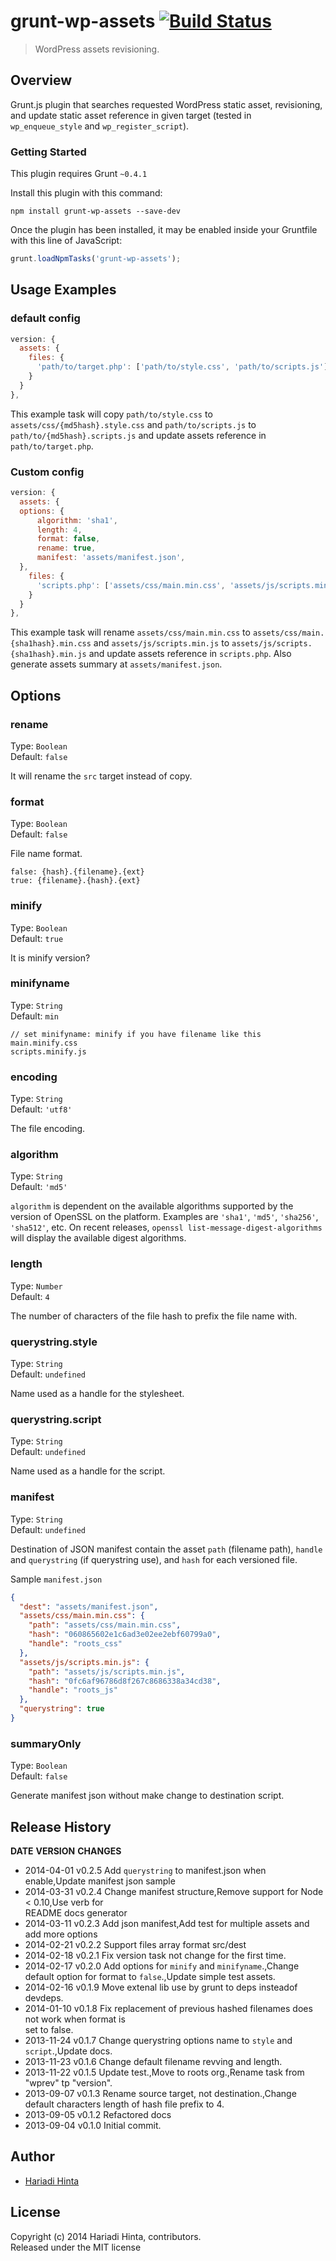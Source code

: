 # grunt-wp-assets  [![Build Status](https://travis-ci.org/roots/grunt-wp-assets.png?branch=master)](https://travis-ci.org/roots/grunt-wp-assets)

> WordPress assets revisioning.

## Overview

Grunt.js plugin that searches requested WordPress static asset, revisioning, and update static asset reference in given target (tested in `wp_enqueue_style` and `wp_register_script`).

### Getting Started
This plugin requires Grunt `~0.4.1`

Install this plugin with this command:

```shell
npm install grunt-wp-assets --save-dev
```

Once the plugin has been installed, it may be enabled inside your Gruntfile with this line of JavaScript:

```js
grunt.loadNpmTasks('grunt-wp-assets');
```

## Usage Examples

### default config


```javascript
version: {
  assets: {
    files: {
      'path/to/target.php': ['path/to/style.css', 'path/to/scripts.js']
    }
  }
},

```

This example task will copy `path/to/style.css` to `assets/css/{md5hash}.style.css` and `path/to/scripts.js` to `path/to/{md5hash}.scripts.js` and update assets reference in `path/to/target.php`.

### Custom config


```javascript
version: {
  assets: {
  options: {
      algorithm: 'sha1',
      length: 4,
      format: false,
      rename: true,
      manifest: 'assets/manifest.json',
  },
    files: {
      'scripts.php': ['assets/css/main.min.css', 'assets/js/scripts.min.js']
    }
  }
},

```

This example task will rename `assets/css/main.min.css` to `assets/css/main.{sha1hash}.min.css` and `assets/js/scripts.min.js` to `assets/js/scripts.{sha1hash}.min.js` and update assets reference in `scripts.php`. Also generate assets summary at `assets/manifest.json`.

## Options

### rename

Type: `Boolean`  
Default: `false`

It will rename the `src` target instead of copy.

### format

Type: `Boolean`  
Default: `false`

File name format.
```
false: {hash}.{filename}.{ext}
true: {filename}.{hash}.{ext}
```

### minify

Type: `Boolean`  
Default: `true`

It is minify version?

### minifyname

Type: `String`  
Default: `min`

```
// set minifyname: minify if you have filename like this
main.minify.css
scripts.minify.js
```

### encoding

Type: `String`  
Default: `'utf8'`

The file encoding.

### algorithm

Type: `String`  
Default: `'md5'`

`algorithm` is dependent on the available algorithms supported by the version of OpenSSL on the platform. Examples are `'sha1'`, `'md5'`, `'sha256'`, `'sha512'`, etc. On recent releases, `openssl list-message-digest-algorithms` will display the available digest algorithms.

### length

Type: `Number`  
Default: `4`

The number of characters of the file hash to prefix the file name with.

### querystring.style

Type: `String`  
Default: `undefined`

Name used as a handle for the stylesheet.

### querystring.script

Type: `String`  
Default: `undefined`

Name used as a handle for the script.

### manifest

Type: `String`  
Default: `undefined`

Destination of JSON manifest contain the asset `path` (filename path), `handle` and `querystring` (if querystring use), and `hash` for each versioned file.

Sample `manifest.json`
```json
{
  "dest": "assets/manifest.json",
  "assets/css/main.min.css": {
    "path": "assets/css/main.min.css",
    "hash": "060865602e1c6ad3e02ee2ebf60799a0",
    "handle": "roots_css"
  },
  "assets/js/scripts.min.js": {
    "path": "assets/js/scripts.min.js",
    "hash": "0fc6af96786d8f267c8686338a34cd38",
    "handle": "roots_js"
  },
  "querystring": true
}
```

### summaryOnly

Type: `Boolean`  
Default: `false`

Generate manifest json without make change to destination script.



## Release History
**DATE**       **VERSION**   **CHANGES**                                                                
* 2014-04-01   v0.2.5        Add `querystring` to manifest.json when enable,Update manifest json sample 
* 2014-03-31   v0.2.4        Change manifest structure,Remove support for Node < 0.10,Use verb for      
                             README docs generator                                                      
* 2014-03-11   v0.2.3        Add json manifest,Add test for multiple assets and add more options        
* 2014-02-21   v0.2.2        Support files array format src/dest                                        
* 2014-02-18   v0.2.1        Fix version task not change for the first time.                            
* 2014-02-17   v0.2.0        Add options for `minify` and `minifyname`.,Change default option for format
                             to `false`.,Update simple test assets.                                     
* 2014-02-16   v0.1.9        Move extenal lib use by grunt to deps insteadof devdeps.                   
* 2014-01-10   v0.1.8        Fix replacement of previous hashed filenames does not work when format is  
                             set to false.                                                              
* 2013-11-24   v0.1.7        Change querystring options name to `style` and `script`.,Update docs.      
* 2013-11-23   v0.1.6        Change default filename revving and length.                                
* 2013-11-22   v0.1.5        Update test.,Move to roots org.,Rename task from "wprev" tp "version".     
* 2013-09-07   v0.1.3        Rename source target, not destination.,Change default characters length of 
                             hash file prefix to 4.                                                     
* 2013-09-05   v0.1.2        Refactored docs                                                            
* 2013-09-04   v0.1.0        Initial commit.                                                            

## Author

+ [Hariadi Hinta](https://github.com/hariadi)

## License
Copyright (c) 2014 Hariadi Hinta, contributors.  
Released under the MIT license
